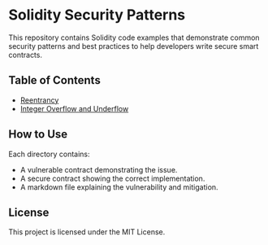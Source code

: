 # Solidity Security Patterns

This repository contains Solidity code examples that demonstrate common security patterns and best practices to help developers write secure smart contracts.

## Table of Contents

- [Reentrancy](./Reentrancy)
- [Integer Overflow and Underflow](./IntegerOverflow)


## How to Use

Each directory contains:
- A vulnerable contract demonstrating the issue.
- A secure contract showing the correct implementation.
- A markdown file explaining the vulnerability and mitigation.

## License

This project is licensed under the MIT License.

